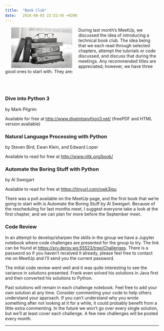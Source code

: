 ```yaml
---
title:  "Book Club"
date:   2016-08-03 22:32:45 +0200
---
```

<img src="/images/BookClub.jpg" alt="Book Club" align="left" hspace="20" style="width:200px;">

During last month’s MeetUp, we discussed the idea of introducing a technical book club. The idea being that we each read through selected chapters, attempt the tutorials or code discussed, and discuss that during the meetings. Any recommended titles are appreciated; however, we have three good ones to start with. They are:

<br/><br/>
### Dive into Python 3
by Mark Pilgrim

Available for free at <http://www.diveintopython3.net/> (freePDF and HTML version available)

### Natural Language Processing with Python

by Steven Bird, Ewan Klein, and Edward Loper

Available to read for free at <http://www.nltk.org/book/>

### Automate the Boring Stuff with Python

by Al Sweigart

Available to read for free at <https://tinyurl.com/owk3jpu>

There was a poll available on the MeetUp page, and the first book that we’re going to start with is Automate the Boring Stuff by Al Sweigart. Because of the rescheduling for last months meet, I suggest everyone take a look at the first chapter, and we can plan for more before the September meet.

### Code Review

In an attempt to develop/sharpen the skills in the group we have a Jupyter notebook where code challenges are presented for the group to try. The link can be found at <https://srv.derpy.ws:55523/tree/Challenges>. There is a password so if you haven’t received it already, please feel free to contact me on MeetUp and I’ll send you the current password.

The initial code review went well and it was quite interesting to see the variance in solutions presented. Frank even solved his solutions in Java first and then converted his solutions to Python.

Past solutions will remain in each challenge notebook. Feel free to add your own solution at any time. Consider commenting your code to help others understand your approach. If you can’t understand why you wrote something after not looking at it for a while, it could probably benefit from a little extra commenting. In the future we won’t go over every single solution, but we’ll at least cover each challenge. A few new challenges will be posted every month.

<hr />
